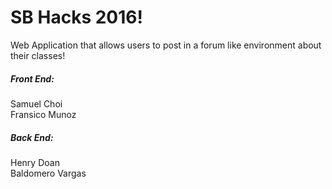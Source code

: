 # SB Hacks 2016!

Web Application that allows users to post in a forum like environment about their classes!

##### Front End:

Samuel Choi  
Fransico Munoz

##### Back End:

Henry Doan  
Baldomero Vargas
